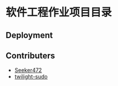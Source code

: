 # 软件工程作业项目目录

## Deployment

<!--TODO! add deployment guide -->

## Contributers

- [Seeker472](https://github.com/Seeker0472)
- [twilight-sudo](https://github.com/twilight-sudo)
